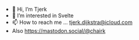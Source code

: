 - 👋 Hi, I’m Tjerk
- 👀 I’m interested in Svelte
- 📫 How to reach me ... tjerk.dijkstra@icloud.com
- Also https://mastodon.social/@chairk

<!---
tjerk-git/tjerk-git is a ✨ special ✨ repository because its `README.md` (this file) appears on your GitHub profile.
You can click the Preview link to take a look at your changes.
--->
